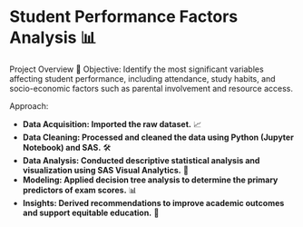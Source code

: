 # Student Performance Factors Analysis 📊
Project Overview 🎯
Objective:
Identify the most significant variables affecting student performance, including attendance, study habits, and socio-economic factors such as parental involvement and resource access.

Approach:
- **Data Acquisition: Imported the raw dataset.** 📈
- **Data Cleaning: Processed and cleaned the data using Python (Jupyter Notebook) and SAS.** 🛠
- **Data Analysis: Conducted descriptive statistical analysis and visualization using SAS Visual Analytics.** 🤖
- **Modeling: Applied decision tree analysis to determine the primary predictors of exam scores.** 📊
- **Insights: Derived recommendations to improve academic outcomes and support equitable education.** 📜

